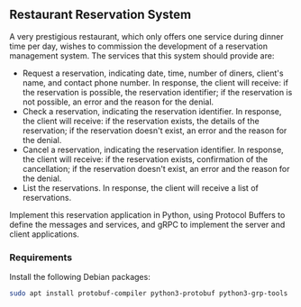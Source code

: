 ## Restaurant Reservation System
A very prestigious restaurant, which only offers one service during dinner time per day, wishes to commission the development of a reservation management system. The services that this system should provide are:

- Request a reservation, indicating date, time, number of diners, client's name, and contact phone number. In response, the client will receive: if the reservation is possible, the reservation identifier; if the reservation is not possible, an error and the reason for the denial.
- Check a reservation, indicating the reservation identifier. In response, the client will receive: if the reservation exists, the details of the reservation; if the reservation doesn't exist, an error and the reason for the denial.
- Cancel a reservation, indicating the reservation identifier. In response, the client will receive: if the reservation exists, confirmation of the cancellation; if the reservation doesn't exist, an error and the reason for the denial.
- List the reservations. In response, the client will receive a list of reservations.

Implement this reservation application in Python, using Protocol Buffers to define the messages and services, and gRPC to implement the server and client applications.

### Requirements
Install the following Debian packages:
```bash
sudo apt install protobuf-compiler python3-protobuf python3-grp-tools
```
